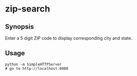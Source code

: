 # zip-search

## Synopsis

Enter a 5 digit ZIP code to display corresponding city and state.

## Usage

```
python -m SimpleHTTPServer
# go to http://localhost:8000
```
